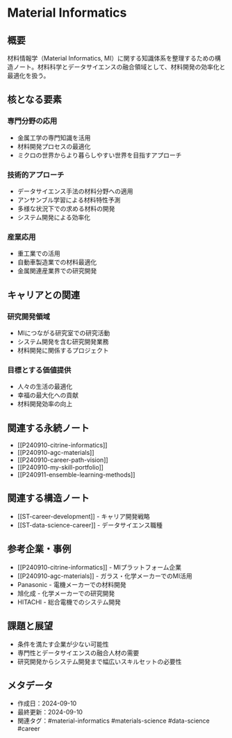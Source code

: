 # Material Informatics

## 概要
材料情報学（Material Informatics, MI）に関する知識体系を整理するための構造ノート。材料科学とデータサイエンスの融合領域として、材料開発の効率化と最適化を扱う。

## 核となる要素

### 専門分野の応用
- 金属工学の専門知識を活用
- 材料開発プロセスの最適化
- ミクロの世界からより暮らしやすい世界を目指すアプローチ

### 技術的アプローチ
- データサイエンス手法の材料分野への適用
- アンサンブル学習による材料特性予測
- 多様な状況下での求める材料の開発
- システム開発による効率化

### 産業応用
- 重工業での活用
- 自動車製造業での材料最適化
- 金属関連産業界での研究開発

## キャリアとの関連

### 研究開発領域
- MIにつながる研究室での研究活動
- システム開発を含む研究開発業務
- 材料開発に関係するプロジェクト

### 目標とする価値提供
- 人々の生活の最適化
- 幸福の最大化への貢献
- 材料開発効率の向上

## 関連する永続ノート
- [[P240910-citrine-informatics]]
- [[P240910-agc-materials]]
- [[P240910-career-path-vision]]
- [[P240910-my-skill-portfolio]]
- [[P240911-ensemble-learning-methods]]

## 関連する構造ノート
- [[ST-career-development]] - キャリア開発戦略
- [[ST-data-science-career]] - データサイエンス職種

## 参考企業・事例
- [[P240910-citrine-informatics]] - MIプラットフォーム企業
- [[P240910-agc-materials]] - ガラス・化学メーカーでのMI活用
- Panasonic - 電機メーカーでの材料開発
- 旭化成 - 化学メーカーでの研究開発
- HITACHI - 総合電機でのシステム開発

## 課題と展望
- 条件を満たす企業が少ない可能性
- 専門性とデータサイエンスの融合人材の需要
- 研究開発からシステム開発まで幅広いスキルセットの必要性

## メタデータ
- 作成日：2024-09-10
- 最終更新：2024-09-10
- 関連タグ：#material-informatics #materials-science #data-science #career